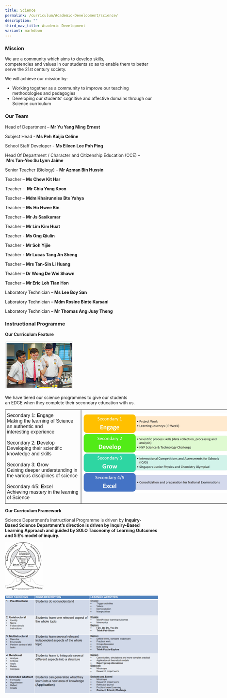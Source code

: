```yaml
---
title: Science
permalink: /curriculum/Academic-Development/science/
description: ""
third_nav_title: Academic Development
variant: markdown
---
```

### Mission

We are a&nbsp;community&nbsp;which aims to develop&nbsp;skills, competencies&nbsp;and&nbsp;values&nbsp;in our students so as to enable them to better serve&nbsp;the 21st century society.

We will achieve our mission by:

*   Working together as a community to improve our teaching methodologies and pedagogies
*   Developing our students’ cognitive and affective domains through our Science curriculum

### Our Team  

Head of Department –&nbsp;**Mr Yu Yang Ming Ernest**

Subject Head -&nbsp;**Ms Peh Kaijia Celine**

School Staff Developer -&nbsp;**Ms Eileen Lee Poh Ping**&nbsp;

Head Of Department / Character and Citizenship Education (CCE) –&nbsp;**Mrs&nbsp;Tan-Yeo Su Lynn Jaime**

Senior Teacher (Biology) –&nbsp;**Mr Azman Bin Hussin**

Teacher –&nbsp;**Ms Chew Kit Har**

Teacher -&nbsp; **Mr Chia Yong Koon**

Teacher –&nbsp;**Mdm Khairunnisa Bte Yahya**&nbsp;

Teacher –&nbsp;**Ms Ho Hwee Bin**

Teacher –&nbsp;**Mr Js Sasikumar**

Teacher –&nbsp;**Mr Lim Kim Huat**

Teacher -&nbsp;**Ms Ong Qiulin**

Teacher -&nbsp;**Mr Soh Yijie**

Teacher -&nbsp;**Mr Lucas Tang An Sheng**

Teacher –&nbsp;**Mrs Tan-Sin Li Huang**

Teacher –&nbsp;**Dr Wong De Wei Shawn**

Teacher –&nbsp;**Mr Eric Loh Tian Hon**

Laboratory Technician –&nbsp;**Ms Lee Boy San**

Laboratory Technician –&nbsp;**Mdm Roslne Binte Karsani**

Laboratory Technician –&nbsp;**Mr Thomas Ang Juay Theng**

### Instructional Programme

**Our Curriculum Feature**

<img src="/images/science_prog1.png" style="width:45%">


We have tiered our science programmes to give our students an&nbsp;EDGE&nbsp;when they complete their secondary education with us.

<style type="text/css">
.tg  {border-collapse:collapse;border-spacing:0;margin:0px auto;}
.tg td{border-color:black;border-style:solid;border-width:1px;font-family:Arial, sans-serif;font-size:16px;
  overflow:hidden;padding:10px 5px;word-break:normal;}
.tg th{border-color:black;border-style:solid;border-width:1px;font-family:Arial, sans-serif;font-size:16px;
  font-weight:normal;overflow:hidden;padding:10px 5px;word-break:normal;}
.tg .tg-0lax{text-align:left;vertical-align:top}
</style>
<table class="tg" style="undefined;table-layout: fixed; width: 850px">
<colgroup>
<col style="width: 250px">
<col style="width: 500px">
</colgroup>
<tbody>
  <tr>
		<td class="tg-0lax">Secondary 1: <strong>E</strong>ngage<br>Making the learning of Science an authentic and <br><span style="font-weight:400;font-style:normal">interesting </span>experience<br><br><span style="font-weight:400;font-style:normal">Secondary </span>2: <strong>D</strong>evelop<br>Developing their scientific knowledge and skills<br><br>Secondary 3: <strong>G</strong>row<br>Gaining deeper understanding in the various disciplines of science<br><br>Secondary 4/5: <strong>E</strong>xcel<br>Achieving mastery in the learning of Science</td>
    <td class="tg-0lax"><img src="/images/After%20EDGE%20(Refer%20to%20word%20document).jpeg"></td>
  </tr>
</tbody>
</table>

**Our Curriculum Framework**  

Science Department’s Instructional Programme is driven by&nbsp;**Inquiry-Based**&nbsp;**Science Department’s direction is driven by Inquiry-Based Learning Approach and guided by SOLO Taxonomy of Learning Outcomes and 5 E’s model of inquiry.**


<img src="/images/Under%20Our%20curriculum%20framework_pic1.jpeg" style="width:25%">
		 
![](/images/Under%20Our%20curriculum%20framework_pic2.png)